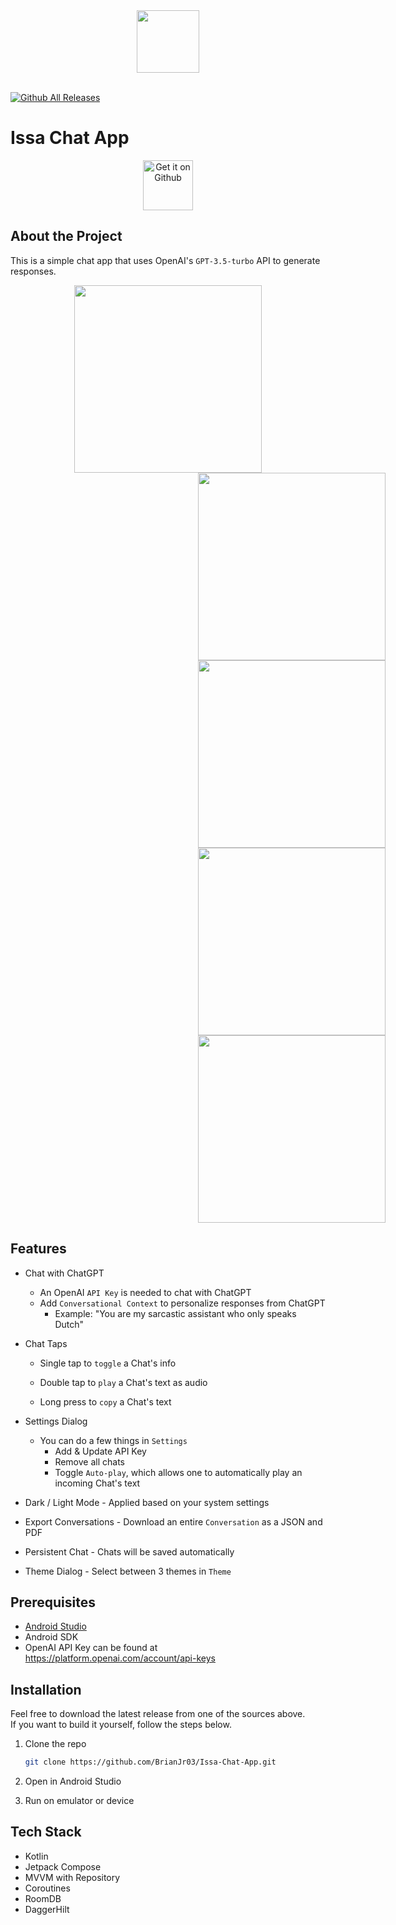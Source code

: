 <div align="center">
  <img width="100" src="./docs/assets/logo-noBackground.png">
  <br><br>
</div>

[![Github All Releases](https://img.shields.io/github/downloads/BrianJr03/Issa-Chat-App/total.svg)](https://github.com/BrianJr03/Issa-Chat-App/releases/latest)

# Issa Chat App

<div align="center">
<a href='https://github.com/BrianJr03/Issa-Chat-App/releases/latest'><img alt='Get it on Github' src='https://raw.githubusercontent.com/bircni/ParkenUlmAndroid/main/docs/assets/badges/badge_github.png' height='80px'/></a>
</div>

## About the Project

This is a simple chat app that uses OpenAI's `GPT-3.5-turbo` API to generate responses.  

<div align="center">
  <img src="./docs/assets/main.jpeg" width="300"  />
  <img style="margin-left: 300px" src="./docs/assets/how-to-use.jpeg" width="300"/>
  <img style="margin-left: 300px" src="./docs/assets/settings.jpeg" width="300"/>
  <img style="margin-left: 300px" src="./docs/assets/multiple-convos.jpeg" width="300"/>
  <img style="margin-left: 300px" src="./docs/assets/select-theme.jpeg" width="300"/>
</div>

## Features

- Chat with ChatGPT
  - An OpenAI `API Key` is needed to chat with ChatGPT
  - Add `Conversational Context` to personalize responses from ChatGPT
    - Example: "You are my sarcastic assistant who only speaks Dutch"

- Chat Taps

  - Single tap to `toggle` a Chat's info

  - Double tap to `play` a Chat's text as audio
  
  - Long press to `copy` a Chat's text
  
- Settings Dialog

  - You can do a few things in `Settings`
    - Add & Update API Key
    - Remove all chats
    - Toggle `Auto-play`, which allows one to automatically play an incoming Chat's text

- Dark / Light Mode - Applied based on your system settings

- Export Conversations - Download an entire `Conversation` as a JSON and PDF
  
- Persistent Chat - Chats will be saved automatically

- Theme Dialog - Select between 3 themes in `Theme`  

## Prerequisites

- [Android Studio](https://developer.android.com/studio)
- Android SDK
- OpenAI API Key can be found at <https://platform.openai.com/account/api-keys>

## Installation

Feel free to download the latest release from one of the sources above.  
If you want to build it yourself, follow the steps below.

1. Clone the repo

   ```sh
   git clone https://github.com/BrianJr03/Issa-Chat-App.git
   ```

2. Open in Android Studio
3. Run on emulator or device

## Tech Stack

- Kotlin
- Jetpack Compose
- MVVM with Repository
- Coroutines
- RoomDB
- DaggerHilt
